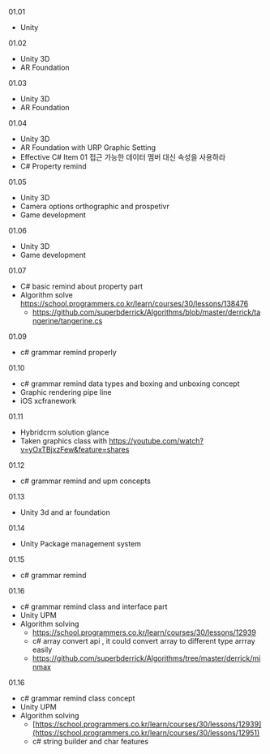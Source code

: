 01.01

- Unity

01.02

- Unity 3D
- AR Foundation 

01.03

- Unity 3D
- AR Foundation 

01.04

- Unity 3D
- AR Foundation with URP Graphic Setting
- Effective C# Item 01 접근 가능한 데이터 멤버 대신 속성을 사용하라
- C# Property remind

01.05

- Unity 3D
- Camera options orthographic and prospetivr
- Game development 

01.06

- Unity 3D
- Game development 

01.07

- C# basic remind about property part
- Algorithm solve https://school.programmers.co.kr/learn/courses/30/lessons/138476
  - https://github.com/superbderrick/Algorithms/blob/master/derrick/tangerine/tangerine.cs

01.09

- c# grammar remind properly 

 
01.10

- c# grammar remind data types and boxing and unboxing concept
- Graphic rendering pipe line
- iOS xcfranework


01.11

- Hybridcrm solution glance
- Taken graphics class with https://youtube.com/watch?v=yOxTBjxzFew&feature=shares

01.12
- c# grammar remind and upm concepts 

01.13

- Unity 3d and ar foundation 

01.14

- Unity Package management system

01.15

- c# grammar remind

01.16

- c# grammar remind class and interface part 
- Unity UPM
- Algorithm solving 
  - https://school.programmers.co.kr/learn/courses/30/lessons/12939
  - c# array convert api , it could convert array to different type arrray easily 
  - https://github.com/superbderrick/Algorithms/tree/master/derrick/minmax



01.16

- c# grammar remind class concept
- Unity UPM
- Algorithm solving 
  - [https://school.programmers.co.kr/learn/courses/30/lessons/12939](https://school.programmers.co.kr/learn/courses/30/lessons/12951)
  - c# string builder and char features
